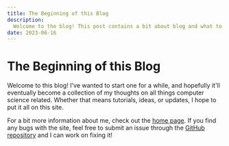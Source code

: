 ```yaml
---
title: The Beginning of this Blog
description:
  Welcome to the blog! This post contains a bit about blog and what to expect.
date: 2023-06-16
---
```


# The Beginning of this Blog

Welcome to this blog! I've wanted to start one for a while, and hopefully it'll
eventually become a collection of my thoughts on all things computer science
related. Whether that means tutorials, ideas, or updates, I hope to put it all
on this site.

For a bit more information about me, check out the [home page](/). If you find
any bugs with the site, feel free to submit an issue through the
[GitHub repository](https://github.com/dzfrias/blog) and I can work on fixing
it!
